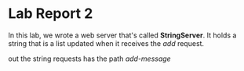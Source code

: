 # Lab Report 2
In this lab, we wrote a web server that's called **StringServer**. It holds a string that is a list updated when it receives the *add* request.  

out the string requests has the path *add-message*  


